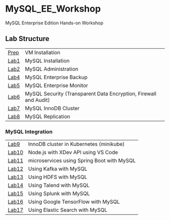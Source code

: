 # MySQL_EE_Workshop
MySQL Enterprise Edition Hands-on Workshop
## Lab Structure
|  | |
| ------------- | ------------------------------------------------------- |
| [Prep](Prep) | VM Installation
| [Lab1](Lab1) | MySQL Installation
| [Lab2](Lab2) | MySQL Administration     
| [Lab4](Lab4) | MySQL Enterprise Backup
| [Lab5](Lab5) | MySQL Enterprise Monitor
| [Lab6](Lab6) | MySQL Security (Transparent Data Encryption, Firewall and Audit)
| [Lab7](Lab7) | MySQL InnoDB Cluster
| [Lab8](Lab8) | MySQL Replication

### MySQL Integration
|  | |
| ------------- | ------------------------------------------------------- |
| [Lab9](Lab9) | InnoDB cluster in Kubernetes (minikube)
| [Lab10](Lab10) | Node.js with XDev API using VS Code   
| [Lab11](Lab11) | microservices using Spring Boot with MySQL
| [Lab12](Lab12) | Using Kafka with MySQL
| [Lab13](Lab13) | Using HDFS with MySQL
| [Lab14](Lab14) | Using Talend with MySQL
| [Lab15](Lab15) | Using Splunk with MySQL
| [Lab16](Lab16) | Using Google TensorFlow with MySQL
| [Lab17](Lab17) | Using Elastic Search with MySQL

